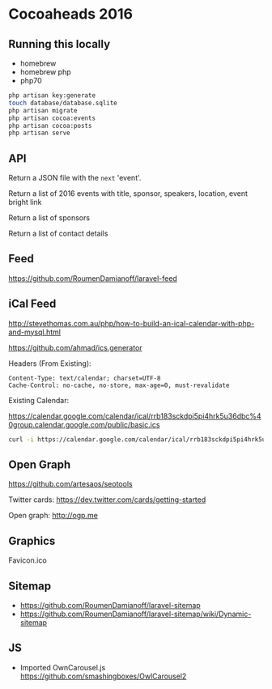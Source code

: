 # Cocoaheads 2016

## Running this locally

- homebrew
- homebrew php
- php70

```sh
php artisan key:generate
touch database/database.sqlite
php artisan migrate
php artisan cocoa:events
php artisan cocoa:posts
php artisan serve
```


## API

Return a JSON file with the `next` 'event'.

Return a list of 2016 events with title, sponsor, speakers, location, event bright link

Return a list of sponsors

Return a list of contact details


## Feed

https://github.com/RoumenDamianoff/laravel-feed

## iCal Feed

http://stevethomas.com.au/php/how-to-build-an-ical-calendar-with-php-and-mysql.html

https://github.com/ahmad/ics.generator

Headers (From Existing):

```
Content-Type: text/calendar; charset=UTF-8
Cache-Control: no-cache, no-store, max-age=0, must-revalidate
```

Existing Calendar:

https://calendar.google.com/calendar/ical/rrb183sckdpi5pi4hrk5u36dbc%40group.calendar.google.com/public/basic.ics

```sh
curl -i https://calendar.google.com/calendar/ical/rrb183sckdpi5pi4hrk5u36dbc%40group.calendar.google.com/public/basic.ics
```

## Open Graph

https://github.com/artesaos/seotools

Twitter cards: https://dev.twitter.com/cards/getting-started

Open graph: http://ogp.me


## Graphics

Favicon.ico

## Sitemap

- https://github.com/RoumenDamianoff/laravel-sitemap
- https://github.com/RoumenDamianoff/laravel-sitemap/wiki/Dynamic-sitemap


## JS

 - Imported OwnCarousel.js https://github.com/smashingboxes/OwlCarousel2